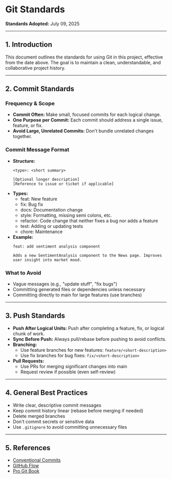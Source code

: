 # Git Standards

**Standards Adopted:** July 09, 2025

---

## 1. Introduction

This document outlines the standards for using Git in this project, effective from the date above. The goal is to maintain a clean, understandable, and collaborative project history.

---

## 2. Commit Standards

### Frequency & Scope
- **Commit Often:** Make small, focused commits for each logical change.
- **One Purpose per Commit:** Each commit should address a single issue, feature, or fix.
- **Avoid Large, Unrelated Commits:** Don't bundle unrelated changes together.

### Commit Message Format
- **Structure:**
  ```
  <type>: <short summary>

  [Optional longer description]
  [Reference to issue or ticket if applicable]
  ```
- **Types:**
  - feat: New feature
  - fix: Bug fix
  - docs: Documentation change
  - style: Formatting, missing semi colons, etc.
  - refactor: Code change that neither fixes a bug nor adds a feature
  - test: Adding or updating tests
  - chore: Maintenance
- **Example:**
  ```
  feat: add sentiment analysis component

  Adds a new SentimentAnalysis component to the News page. Improves user insight into market mood.
  ```

### What to Avoid
- Vague messages (e.g., "update stuff", "fix bugs")
- Committing generated files or dependencies unless necessary
- Committing directly to main for large features (use branches)

---

## 3. Push Standards

- **Push After Logical Units:** Push after completing a feature, fix, or logical chunk of work.
- **Sync Before Push:** Always pull/rebase before pushing to avoid conflicts.
- **Branching:**
  - Use feature branches for new features: `feature/<short-description>`
  - Use fix branches for bug fixes: `fix/<short-description>`
- **Pull Requests:**
  - Use PRs for merging significant changes into main
  - Request review if possible (even self-review)

---

## 4. General Best Practices

- Write clear, descriptive commit messages
- Keep commit history linear (rebase before merging if needed)
- Delete merged branches
- Don't commit secrets or sensitive data
- Use `.gitignore` to avoid committing unnecessary files

---

## 5. References

- [Conventional Commits](https://www.conventionalcommits.org/en/v1.0.0/)
- [GitHub Flow](https://docs.github.com/en/get-started/quickstart/github-flow)
- [Pro Git Book](https://git-scm.com/book/en/v2)
